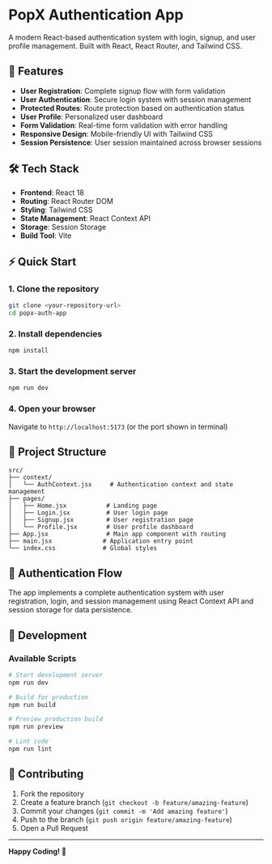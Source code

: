 # PopX Authentication App

A modern React-based authentication system with login, signup, and user profile management. Built with React, React Router, and Tailwind CSS.

## 🚀 Features

- **User Registration**: Complete signup flow with form validation
- **User Authentication**: Secure login system with session management
- **Protected Routes**: Route protection based on authentication status
- **User Profile**: Personalized user dashboard
- **Form Validation**: Real-time form validation with error handling
- **Responsive Design**: Mobile-friendly UI with Tailwind CSS
- **Session Persistence**: User session maintained across browser sessions

## 🛠️ Tech Stack

- **Frontend**: React 18
- **Routing**: React Router DOM
- **Styling**: Tailwind CSS
- **State Management**: React Context API
- **Storage**: Session Storage
- **Build Tool**: Vite

## ⚡ Quick Start

### 1. Clone the repository
```bash
git clone <your-repository-url>
cd popx-auth-app
```

### 2. Install dependencies
```bash
npm install
```

### 3. Start the development server
```bash
npm run dev
```

### 4. Open your browser
Navigate to `http://localhost:5173` (or the port shown in terminal)

## 📁 Project Structure

```
src/
├── context/
│   └── AuthContext.jsx     # Authentication context and state management
├── pages/
│   ├── Home.jsx           # Landing page
│   ├── Login.jsx          # User login page
│   ├── Signup.jsx         # User registration page
│   └── Profile.jsx        # User profile dashboard
├── App.jsx                # Main app component with routing
├── main.jsx              # Application entry point
└── index.css             # Global styles
```

## 🔐 Authentication Flow

The app implements a complete authentication system with user registration, login, and session management using React Context API and session storage for data persistence.

## 🚧 Development

### Available Scripts

```bash
# Start development server
npm run dev

# Build for production
npm run build

# Preview production build
npm run preview

# Lint code
npm run lint
```

## 🤝 Contributing

1. Fork the repository
2. Create a feature branch (`git checkout -b feature/amazing-feature`)
3. Commit your changes (`git commit -m 'Add amazing feature'`)
4. Push to the branch (`git push origin feature/amazing-feature`)
5. Open a Pull Request

---

**Happy Coding! 🚀**
